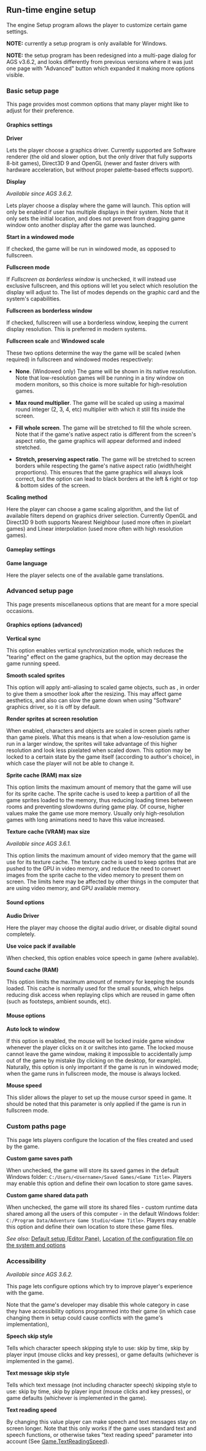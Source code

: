 ## Run-time engine setup

The engine Setup program allows the player to customize certain game
settings.

**NOTE:** currently a setup program is only available for Windows.

**NOTE:** the setup program has been redesigned into a multi-page dialog for AGS v3.6.2, and looks differently from previous versions where it was just one page with "Advanced" button which expanded it making more options visible.

### Basic setup page

This page provides most common options that many player might like to adjust for their preference.

#### Graphics settings

**Driver**

Lets the player choose a graphics driver. Currently supported are Software
renderer (the old and slower option, but the only driver that fully supports 8-bit
games), Direct3D 9 and OpenGL (newer and faster drivers with hardware
acceleration, but without proper palette-based effects support).

**Display**

*Available since AGS 3.6.2.*

Lets player choose a display where the game will launch. This option will only be enabled if user has multiple displays in their system. Note that it only sets the initial location, and does not prevent from dragging game window onto another display after the game was launched.

**Start in a windowed mode**

If checked, the game will be run in windowed mode, as opposed to
fullscreen.

**Fullscreen mode**

If _Fullscreen as borderless window_ is unchecked, it will instead use exclusive fullscreen, and
this options will let you select which resolution the display will adjust to. The list of modes
depends on the graphic card and the system's capabilities.

**Fullscreen as borderless window**

If checked, fullscreen will use a borderless window, keeping the current display resolution.
This is preferred in modern systems.

**Fullscreen scale** and **Windowed scale**

These two options determine the way the game will be scaled (when required)
in fullscreen and windowed modes respectively:

- **None**. (Windowed only) The game will be shown in its native resolution. Note that
low-resolution games will be running in a tiny window on modern
monitors, so this choice is more suitable for high-resolution games.

- **Max round multiplier**. The game will be scaled up using a maximal
round integer (2, 3, 4, etc) multiplier with which it still fits inside
the screen.

- **Fill whole screen**. The game will be stretched to fill the whole
screen. Note that if the game's native aspect ratio is different from the
screen's aspect ratio, the game graphics will appear deformed and indeed stretched.

- **Stretch, preserving aspect ratio**. The game will be
stretched to screen borders while respecting the game's native aspect ratio
(width/height proportions). This ensures that the game graphics will always
look correct, but the option can lead to black borders at the left & right or
top & bottom sides of the screen.

**Scaling method**

Here the player can choose a game scaling algorithm, and the list of available filters depend on
graphics driver selection. Currently OpenGL and Direct3D 9 both supports 
Nearest Neighbour (used more often in pixelart games) and Linear interpolation (used more often with
high resolution games).

#### Gameplay settings

**Game language**

Here the player selects one of the available game translations.

### Advanced setup page

This page presents miscellaneous options that are meant for a more special occasions.

#### Graphics options (advanced)

**Vertical sync**

This option enables vertical synchronization mode, which reduces the
"tearing" effect on the game graphics, but the option may decrease the game running speed.

**Smooth scaled sprites**

This option will apply anti-aliasing to scaled game objects, such as , in order to
give them a smoother look after the resizing. This may affect game aesthetics, and also can slow the game down when using "Software" graphics driver, so it is off by default.

**Render sprites at screen resolution**

When enabled, characters and objects are scaled in screen pixels rather
than game pixels. What this means is that when a low-resolution game is
run in a larger window, the sprites will take advantage of this higher
resolution and look less pixelated when scaled down. This option may be
locked to a certain state by the game itself (according to author's
choice), in which case the player will not be able to change it.

**Sprite cache (RAM) max size**

This option limits the maximum amount of memory that the game will use
for its sprite cache. The sprite cache is used to keep a partition of all
the game sprites loaded to the memory, thus reducing loading times
between rooms and preventing slowdowns during game play. Of course,
higher values make the game use more memory. Usually only
high-resolution games with long animations need to have this value
increased.

**Texture cache (VRAM) max size**

*Available since AGS 3.6.1.*

This option limits the maximum amount of video memory that the game will use for its texture cache.
The texture cache is used to keep sprites that are pushed to the GPU in video memory, and reduce the
need to convert images from the sprite cache to the video memory to present them on screen. The limits
here may be affected by other things in the computer that are using video memory, and GPU available
memory.

#### Sound options

**Audio Driver**

Here the player may choose the digital audio driver, or disable digital
sound completely.

**Use voice pack if available**

When checked, this option enables voice speech in game (where
available).

**Sound cache (RAM)**

This option limits the maximum amount of memory for keeping the sounds loaded. This cache is normally used for the small sounds, which helps reducing disk access when replaying clips which are reused in game often (such as footsteps, ambient sounds, etc).

#### Mouse options

**Auto lock to window**

If this option is enabled, the mouse will be locked inside game window
whenever the player clicks on it or switches into game. The locked mouse
cannot leave the game window, making it impossible to accidentally jump out of the
game by mistake (by clicking on the desktop, for example). Naturally, this
option is only important if the game is run in windowed mode; when the game runs in
fullscreen mode, the mouse is always locked.

**Mouse speed**

This slider allows the player to set up the mouse cursor speed in game. It
should be noted that this parameter is only applied if the game is run
in fullscreen mode.

### Custom paths page

This page lets players configure the location of the files created and used by the game.

**Custom game saves path**

When unchecked, the game will store its saved games in the default Windows folder:
`C:/Users/<Username>/Saved Games/<Game Title>`.
Players may enable this option and define their own location to store
game saves.

**Custom game shared data path**

When unchecked, the game will store its shared files - custom
runtime data shared among all the users of this computer - in the default Windows folder:
`C:/Program Data/Adventure Game Studio/<Game Title>`.
Players may enable this option and define their own location to store
these game files.

*See also:* [Default setup (Editor Pane)](DefaultSetup), [Location of the configuration file on the system and options](RuntimeEngine) 

### Accessibility

*Available since AGS 3.6.2.*

This page lets configure options which try to improve player's experience with the game.

Note that the game's developer may disable this whole category in case they have accessibility options programmed into their game (in which case changing them in setup could cause conflicts with the game's implementation),

**Speech skip style**

Tells which character speech skipping style to use: skip by time, skip by player input (mouse clicks and key presses), or game defaults (whichever is implemented in the game).

**Text message skip style**

Tells which text message (not including character speech) skipping style to use: skip by time, skip by player input (mouse clicks and key presses), or game defaults (whichever is implemented in the game).

**Text reading speed**

By changing this value player can make speech and text messages stay on screen longer. Note that this only works if the game uses standard text and speech functions, or otherwise takes "text reading speed" parameter into account (See [Game.TextReadingSpeed](Game#gametextreadingspeed)).
